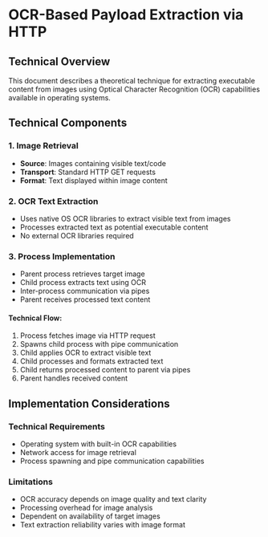 # OCR-Based Payload Extraction via HTTP

## Technical Overview
This document describes a theoretical technique for extracting executable content from images using Optical Character Recognition (OCR) capabilities available in operating systems.

## Technical Components

### 1. Image Retrieval
- **Source**: Images containing visible text/code
- **Transport**: Standard HTTP GET requests
- **Format**: Text displayed within image content

### 2. OCR Text Extraction
- Uses native OS OCR libraries to extract visible text from images
- Processes extracted text as potential executable content
- No external OCR libraries required

### 3. Process Implementation
- Parent process retrieves target image
- Child process extracts text using OCR
- Inter-process communication via pipes
- Parent receives processed text content

#### Technical Flow:
1. Process fetches image via HTTP request
2. Spawns child process with pipe communication
3. Child applies OCR to extract visible text
4. Child processes and formats extracted text
5. Child returns processed content to parent via pipes
6. Parent handles received content

## Implementation Considerations

### Technical Requirements
- Operating system with built-in OCR capabilities
- Network access for image retrieval
- Process spawning and pipe communication capabilities

### Limitations
- OCR accuracy depends on image quality and text clarity
- Processing overhead for image analysis
- Dependent on availability of target images
- Text extraction reliability varies with image format
